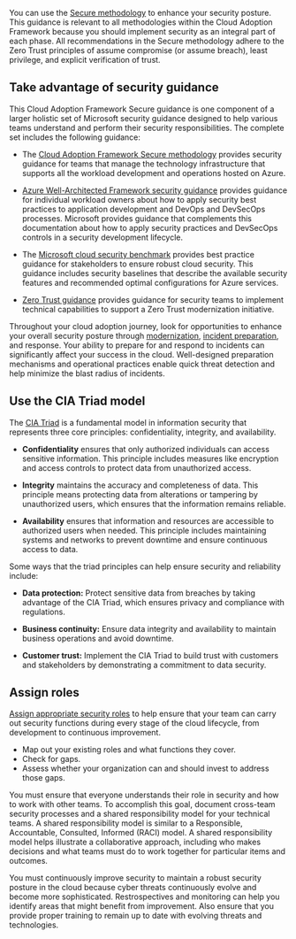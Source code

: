 You can use the [Secure methodology](/azure/cloud-adoption-framework/secure/overview) to enhance your security posture. This guidance is relevant to all methodologies within the Cloud Adoption Framework because you should implement security as an integral part of each phase. All recommendations in the Secure methodology adhere to the Zero Trust principles of assume compromise (or assume breach), least privilege, and explicit verification of trust.

## Take advantage of security guidance

This Cloud Adoption Framework Secure guidance is one component of a larger holistic set of Microsoft security guidance designed to help various teams understand and perform their security responsibilities. The complete set includes the following guidance:

- The [Cloud Adoption Framework Secure methodology](/azure/cloud-adoption-framework/secure/overview) provides security guidance for teams that manage the technology infrastructure that supports all the workload development and operations hosted on Azure.

- [Azure Well-Architected Framework security guidance](/azure/well-architected/security/) provides guidance for individual workload owners about how to apply security best practices to application development and DevOps and DevSecOps processes. Microsoft provides guidance that complements this documentation about how to apply security practices and DevSecOps controls in a security development lifecycle.

- The [Microsoft cloud security benchmark](/security/benchmark/azure/) provides best practice guidance for stakeholders to ensure robust cloud security. This guidance includes security baselines that describe the available security features and recommended optimal configurations for Azure services.

- [Zero Trust guidance](/security/zero-trust/) provides guidance for security teams to implement technical capabilities to support a Zero Trust modernization initiative.

Throughout your cloud adoption journey, look for opportunities to enhance your overall security posture through [modernization](/azure/cloud-adoption-framework/secure/overview#security-posture-modernization), [incident preparation](/azure/cloud-adoption-framework/secure/overview#incident-preparation-and-response), and response. Your ability to prepare for and respond to incidents can significantly affect your success in the cloud. Well-designed preparation mechanisms and operational practices enable quick threat detection and help minimize the blast radius of incidents.

## Use the CIA Triad model

The [CIA Triad](/azure/cloud-adoption-framework/secure/overview#the-cia-triad) is a fundamental model in information security that represents three core principles: confidentiality, integrity, and availability.

- **Confidentiality** ensures that only authorized individuals can access sensitive information. This principle includes measures like encryption and access controls to protect data from unauthorized access.

- **Integrity** maintains the accuracy and completeness of data. This principle means protecting data from alterations or tampering by unauthorized users, which ensures that the information remains reliable.

- **Availability** ensures that information and resources are accessible to authorized users when needed. This principle includes maintaining systems and networks to prevent downtime and ensure continuous access to data.

Some ways that the triad principles can help ensure security and reliability include:

- **Data protection:** Protect sensitive data from breaches by taking advantage of the CIA Triad, which ensures privacy and compliance with regulations.

- **Business continuity:** Ensure data integrity and availability to maintain business operations and avoid downtime.

- **Customer trust:** Implement the CIA Triad to build trust with customers and stakeholders by demonstrating a commitment to data security.

## Assign roles

[Assign appropriate security roles](/azure/cloud-adoption-framework/secure/teams-roles) to help ensure that your team can carry out security functions during every stage of the cloud lifecycle, from development to continuous improvement. 

- Map out your existing roles and what functions they cover.
- Check for gaps.
- Assess whether your organization can and should invest to address those gaps. 

You must ensure that everyone understands their role in security and how to work with other teams. To accomplish this goal, document cross-team security processes and a shared responsibility model for your technical teams. A shared responsibility model is similar to a Responsible, Accountable, Consulted, Informed (RACI) model. A shared responsibility model helps illustrate a collaborative approach, including who makes decisions and what teams must do to work together for particular items and outcomes.

You must continuously improve security to maintain a robust security posture in the cloud because cyber threats continuously evolve and become more sophisticated. Restrospectives and monitoring can help you identify areas that might benefit from improvement. Also ensure that you provide proper training to remain up to date with evolving threats and technologies.